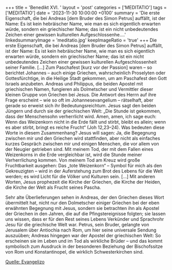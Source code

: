 +++
title = 'Benedikt XVI. '
layout = 'post'
categories = ['MEDITATIO']
tags = ['MEDITATIO']
date = '2023-11-30 10:00:00 +0100'
summary = 'Die erste Eigenschaft, die bei Andreas [dem Bruder des Simon Petrus] auffällt, ist der Name: Es ist kein hebräischer Name, wie man es sich eigentlich erwarten würde, sondern ein griechischer Name; das ist ein nicht unbedeutendes Zeichen einer gewissen kulturellen Aufgeschlossenhe....'
linkedsummaryImage = 'meditatio.jpg'
keepImageRatio = 'true'
+++
Die erste Eigenschaft, die bei Andreas [dem Bruder des Simon Petrus] auffällt, ist der Name: Es ist kein hebräischer Name, wie man es sich eigentlich erwarten würde, sondern ein griechischer Name; das ist ein nicht unbedeutendes Zeichen einer gewissen kulturellen Aufgeschlossenheit seiner Familie.<!--more--> […] Zum Paschafest [kurz vor der Passion] waren – so berichtet Johannes – auch einige Griechen, wahrscheinlich Proselyten oder Gottesfürchtige, in die Heilige Stadt gekommen, um am Paschafest den Gott Israels anzubeten. Andreas und Philippus, die beiden Apostel mit griechischen Namen, fungieren als Dolmetscher und Vermittler dieser kleinen Gruppe von Griechen bei Jesus. Die Antwort des Herrn auf ihre Frage erscheint – wie so oft im Johannesevangelium – rätselhaft, aber gerade so erweist sich ihr Bedeutungsreichtum. Jesus sagt den beiden Jüngern und durch sie der griechischen Welt: „Die Stunde ist gekommen, dass der Menschensohn verherrlicht wird. Amen, amen, ich sage euch: Wenn das Weizenkorn nicht in die Erde fällt und stirbt, bleibt es allein; wenn es aber stirbt, bringt es reiche Frucht“ (Joh 12,23–24). Was bedeuten diese Worte in diesem Zusammenhang? Jesus will sagen: Ja, die Begegnung zwischen mir und den Griechen wird stattfinden, aber nicht als einfaches kurzes Gespräch zwischen mir und einigen Menschen, die vor allem von der Neugier getrieben sind. Mit meinem Tod, der mit dem Fallen eines Weizenkorns in die Erde vergleichbar ist, wird die Stunde meiner Verherrlichung kommen. Von meinem Tod am Kreuz wird große Fruchtbarkeit ausgehen: Das „tote Weizenkorn“ – Symbol für mich als den Gekreuzigten – wird in der Auferstehung zum Brot des Lebens für die Welt werden; es wird Licht für die Völker und Kulturen sein. […] Mit anderen Worten, Jesus prophezeit die Kirche der Griechen, die Kirche der Heiden, die Kirche der Welt als Frucht seines Pascha.

Sehr alte Überlieferungen sehen in Andreas, der den Griechen dieses Wort übermittelt hat, nicht nur den Dolmetscher einiger Griechen bei der eben erwähnten Begegnung mit Jesus, sondern sie betrachten ihn als Apostel der Griechen in den Jahren, die auf die Pfingstereignisse folgten; sie lassen uns wissen, dass er für den Rest seines Lebens Verkünder und Sprachrohr Jesu für die griechische Welt war. Petrus, sein Bruder, gelangte von Jerusalem über Antiochia nach Rom, um hier seine universale Sendung auszuüben; Andreas hingegen war der Apostel der griechischen Welt: So erscheinen sie im Leben und im Tod als wirkliche Brüder – und das kommt symbolisch zum Ausdruck in der besonderen Beziehung der Bischofssitze von Rom und Konstantinopel, die wirklich Schwesterkirchen sind.


[Quelle: Evangelizo](https://evangeliumtagfuertag.org/DE/gospel)
